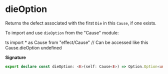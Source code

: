 # dieOption

Returns the defect associated with the first `Die` in this `Cause`, if one
exists.

To import and use `dieOption` from the "Cause" module:

ts
import \* as Cause from "effect/Cause"
// Can be accessed like this
Cause.dieOption
undefined

**Signature**

```ts
export declare const dieOption: <E>(self: Cause<E>) => Option.Option<unknown>
```
